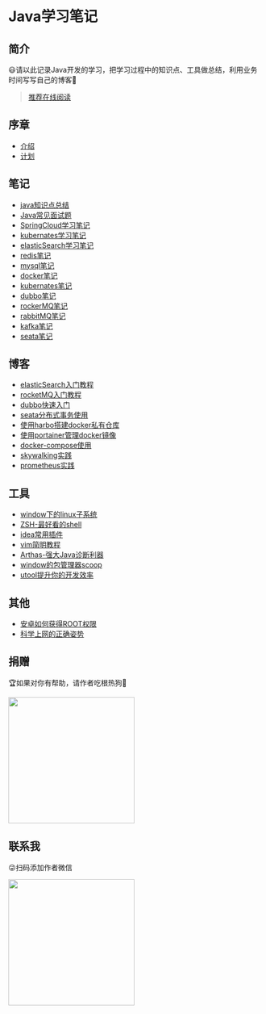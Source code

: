 # Java学习笔记

## 简介

😃请以此记录Java开发的学习，把学习过程中的知识点、工具做总结，利用业务时间写写自己的博客🎈

> [推荐在线阅读](https://zhaoweilong007.github.io/Java-learning)

## 序章

- [介绍](foreword/介绍.md)
- [计划](foreword/计划.md)

## 笔记

- [java知识点总结](notes/java知识点总结.md)
- [Java常见面试题](notes/java常见面试题.md)
- [SpringCloud学习笔记](notes/SpringCloud学习笔记.md)
- [kubernates学习笔记](notes/kubernates学习笔记.md)
- [elasticSearch学习笔记](notes/elasticSearch学习笔记.md)
- [redis笔记](/notes/redis.md)
- [mysql笔记](/notes/mysql.md)
- [docker笔记](/notes/docker.md)
- [kubernates笔记](/notes/kubernates学习笔记.md)
- [dubbo笔记](/notes/docker.md)
- [rockerMQ笔记](/notes/rocketMQ.md)
- [rabbitMQ笔记](/notes/rabbitMQ.md)
- [kafka笔记](/notes/kafka.md)
- [seata笔记](/notes/seata.md)

## 博客

- [elasticSearch入门教程](/blog/elasticSearch入门教程.md)
- [rocketMQ入门教程](/blog/rocketMQ入门教程.md)
- [dubbo快速入门](/blog/dubbo快速入门)
- [seata分布式事务使用](/blog/seata分布式事务使用.md)
- [使用harbo搭建docker私有仓库](/blog/harbor教程.md)
- [使用portainer管理docker镜像](/blog/portainer教程.md)
- [docker-compose使用](/blog/docker-compose教程.md)
- [skywalking实践](/blog/skywalking%E5%AE%9E%E8%B7%B5.md)
- [prometheus实践](/blog/prometheus%E5%AE%9E%E8%B7%B5.md)

## 工具

- [window下的linux子系统](/tool/window下的linux子系统.md)
- [ZSH-最好看的shell](/tool/最好看的shell.md)
- [idea常用插件](/tool/idea常用插件.md)
- [vim简明教程](/tool/vim简明教程.md)
- [Arthas-强大Java诊断利器](/tool/强大的java诊断利器.md)
- [window的包管理器scoop](/tool/window的包管理器.md)
- [utool提升你的开发效率](/tool/utool提升你的开发效率.md)

## 其他

- [安卓如何获得ROOT权限](/other/安卓如何获得ROOT权限.md)
- [科学上网的正确姿势](/other/clash的使用.md)

## 捐赠

🏆如果对你有帮助，请作者吃根热狗🌭

<img src="https://zhaoweilong007.github.io/Java-learning/images/pay.png" width = "250" height = "250" />

## 联系我

😜扫码添加作者微信

<img src="https://zhaoweilong007.github.io/Java-learning/images/weixin.jpg" width = "250" height = "250" />
